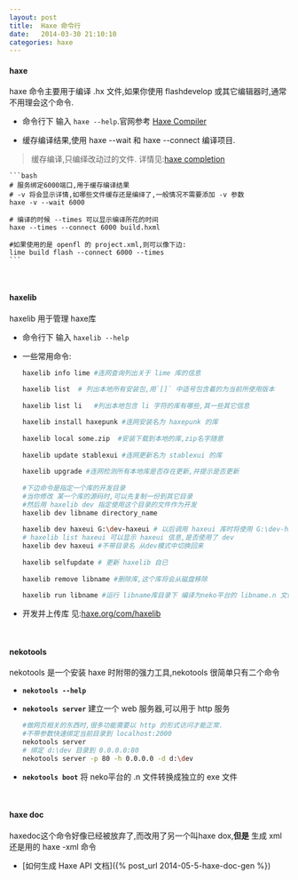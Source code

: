 ```yaml
---
layout: post
title:  Haxe 命令行
date:   2014-03-30 21:10:10
categories: haxe
---
```

#### haxe

haxe 命令主要用于编译 .hx 文件,如果你使用 flashdevelop 或其它编辑器时,通常不用理会这个命令. 

 * 命令行下 输入 `haxe --help`.官网参考 [Haxe Compiler](http://haxe.org/doc/compiler?lang=en)

 * 缓存编译结果,使用 haxe --wait 和 haxe --connect 编译项目.
 > 缓存编译,只编绎改动过的文件. 详情见:[haxe completion]

	```bash
	# 服务绑定6000端口,用于缓存编译结果
	# -v 将会显示详情,如哪些文件缓存还是编绎了,一般情况不需要添加 -v 参数
	haxe -v --wait 6000

	# 编译的时候 --times 可以显示编译所花的时间
	haxe --times --connect 6000 build.hxml

	#如果使用的是 openfl 的 project.xml,则可以像下边:
	lime build flash --connect 6000 --times
	```

<!-- more -->

[编译-flag]:http://haxe.org/doc/compiler
[编译-define]:http://haxe.org/manual/tips_and_tricks
[haxe completion]:http://haxe.org/manual/completion


<br />


#### haxelib

haxelib 用于管理 haxe库

 * 命令行下 输入 `haxelib --help`

 * 一些常用命令:

	```bash
	haxelib info lime #连网查询列出关于 lime 库的信息
		
	haxelib list  # 列出本地所有安装包,用`[]` 中适号包含着的为当前所使用版本
		
	haxelib list li   #列出本地包含 li 字符的库有哪些,其一些其它信息

	haxelib install haxepunk #连网安装名为 haxepunk 的库
		
	haxelib local some.zip  #安装下载到本地的库,zip名字随意
		
	haxelib update stablexui #连网更新名为 stablexui 的库
		
	haxelib upgrade #连网检测所有本地库是否存在更新,并提示是否更新
		
	#下边命令是指定一个库的开发目录
	#当你修改 某一个库的源码时,可以先复制一份到其它目录
	#然后用 haxelib dev 指定使用这个目录的文件作为开发
	haxelib dev libname directory_name 
		
	haxelib dev haxeui G:\dev-haxeui # 以后调用 haxeui 库时将使用 G:\dev-haxeui 下的文件
	# haxelib list haxeui 可以显示 haxeui 信息,是否使用了 dev 
	haxelib dev haxeui #不带目录名 从dev模式中切换回来
		
	haxelib selfupdate # 更新 haxelib 自已
		
	haxelib remove libname #删除库,这个库将会从磁盘移除
	 
	haxelib run libname #运行 libname库目录下 编译为neko平台的 libname.n 文件
	```

 * 开发并上传库 见:[haxe.org/com/haxelib](http://haxe.org/com/haxelib)


<br />

#### nekotools

nekotools 是一个安装 haxe 时附带的强力工具,nekotools 很简单只有二个命令

 * **`nekotools --help`**

 * **`nekotools server`** 建立一个 web 服务器,可以用于 http 服务

	```bash
	#做网页相关的东西时,很多功能需要以 http 的形式访问才能正常.
	#不带参数快速绑定当前目录到 localhost:2000
	nekotools server
	# 绑定 d:\dev 目录到 0.0.0.0:80
	nekotools server -p 80 -h 0.0.0.0 -d d:\dev
	```

 * **`nekotools boot`**	将 neko平台的 .n 文件转换成独立的 exe 文件


<br />


#### haxe doc

haxedoc这个命令好像已经被放弃了,而改用了另一个叫haxe dox,**但是** 生成 xml 还是用的 haxe -xml 命令

 * [如何生成 Haxe API 文档]({% post_url 2014-05-5-haxe-doc-gen %})

<br />

